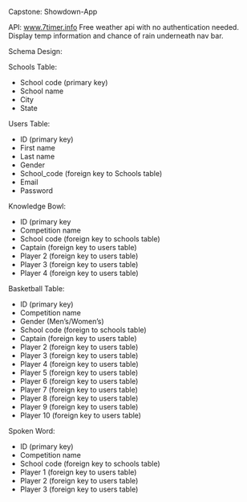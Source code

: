 Capstone: Showdown-App

API: www.7timer.info Free weather api with no authentication needed. 
Display temp information and chance of rain underneath nav bar.

Schema Design: 

Schools Table:
- School code (primary key) 
- School name
- City
- State

Users Table:
- ID (primary key)
- First name
- Last name
- Gender
- School_code (foreign key to Schools table)
- Email 
- Password

Knowledge Bowl:
- ID (primary key
- Competition name
- School code (foreign key to schools table)
- Captain (foreign key to users table)
- Player 2 (foreign key to users table)
- Player 3 (foreign key to users table)
- Player 4 (foreign key to users table)


Basketball Table:
- ID (primary key)
- Competition name
- Gender (Men’s/Women’s)
- School code (foreign to schools table)
- Captain (foreign key to users table)
- Player 2 (foreign key to users table)
- Player 3 (foreign key to users table)
- Player 4 (foreign key to users table)
- Player 5 (foreign key to users table)
- Player 6 (foreign key to users table)
- Player 7 (foreign key to users table)
- Player 8 (foreign key to users table)
- Player 9 (foreign key to users table)
- Player 10 (foreign key to users table)

Spoken Word:
- ID (primary key)
- Competition name
- School code (foreign key to schools table)
- Player 1 (foreign key to users table)
- Player 2 (foreign key to users table)
- Player 3 (foreign key to users table)
